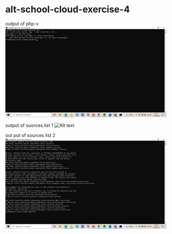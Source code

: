 # alt-school-cloud-exercise-4

output of php-v
![Alt text](/EXERCISE4/phpv.png "Optional Title")

output of suorces.list 1
![Alt text](/EXERCISE4/sourceslist1.png "Optional Title")


out put of sources list 2
![Alt text](/EXERCISE4/sourceslist2.png "Optional Title")
